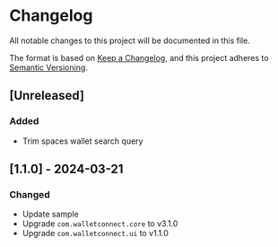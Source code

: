 # Changelog

All notable changes to this project will be documented in this file.

The format is based on [Keep a Changelog](https://keepachangelog.com/en/1.1.0/),
and this project adheres to [Semantic Versioning](https://semver.org/spec/v2.0.0.html).

## [Unreleased]

### Added

- Trim spaces wallet search query

## [1.1.0] - 2024-03-21

### Changed

- Update sample
- Upgrade `com.walletconnect.core` to v3.1.0
- Upgrade `com.walletconnect.ui` to v1.1.0